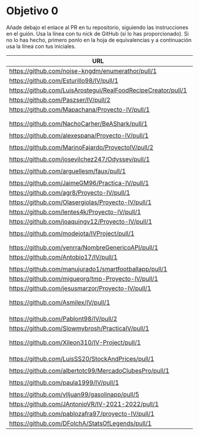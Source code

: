 # Objetivo 0

Añade debajo el enlace al PR en tu repositorio, siguiendo las instrucciones en
el guión. Usa la línea con tu nick de GitHub (si lo has proporcionado). Si no lo
has hecho, primero ponlo en la hoja de equivalencias y a continuación usa la
línea con tus iniciales.

| URL                                        | Versión | Alcanzado |
|--------------------------------------------|---------|-----------|
| https://github.com/noise-kngdm/enumerathor/pull/1 | 0.0.1 | |
| https://github.com/Esturillo98/IV/pull/1 | 0.0.1 | |
| https://github.com/LuisArostegui/RealFoodRecipeCreator/pull/1 | 0.0.1 |✓ |
| https://github.com/Paszser/IV/pull/2 | 0.0.1 |✓ |
| https://github.com/Mapachana/Proyecto-IV/pull/1 | 0.0.1 | ✓ |
| <!-- Enlace de IgnasiCR --> | | |
| <!-- Enlace de eantoniocalo18 --> | | |
| https://github.com/NachoCarher/BeAShark/pull/1 | 0.0.1 | ✓ |
| <!-- Enlace de Balrrach --> | | |
| https://github.com/alexespana/Proyecto-IV/pull/1 | 0.0.1 | ✓ |
| <!-- Enlace de E M J --> | | |
| https://github.com/MarinoFajardo/ProyectoIV/pull/2 | 0.0.1 | |
| <!-- Enlace de danifm1321 --> | | |
| https://github.com/josevilchez247/Odyssey/pull/1 | 0.0.1 |  |
| <!-- Enlace de arguellesm --> | | |
| https://github.com/arguellesm/faux/pull/1 | 0.0.1 |  |
| <!-- Enlace de F A D --> | | |
| https://github.com/JaimeGM96/Practica-IV/pull/1 | 0.0.1 |  |
| https://github.com/agr8/Proyecto-IV/pull/1 | 0.0.1 | ✓ |
| https://github.com/Olasergiolas/Proyecto-IV/pull/1 | 0.0.1 | ✓ |
| https://github.com/lentes4k/Proyecto-IV/pull/1 | 0.0.1 | |
| https://github.com/joaquingv12/Proyecto-IV/pull/1 | 0.0.1 | ✓ |
| <!-- Enlace de gomares --> | | |
| https://github.com/modejota/IVProject/pull/1 | 0.0.1 | ✓ |
| <!-- Enlace de G R A A --> | | |
| <!-- Enlace de H G J M --> | | |
| https://github.com/venrra/NombreGenericoAPI/pull/1  | v0.0.0 | ✓ |
| https://github.com/Antobio17/IV/pull/1 | 0.0.1 | ✓ |
| <!-- Enlace de J T M --> | | |
| https://github.com/manujurado1/smartfootballapp/pull/1 | 0.0.1 | ✓ |
| https://github.com/migueorg/tmp-Proyecto-IV/pull/1 | 0.0.1 | ✓ |
| https://github.com/jesusmarzor/Proyecto-IV/pull/1 | 0.0.1 | ✓  |
| <!-- Enlace de M B F A --> | | |
| <!-- Enlace de amerigal --> | | |
| https://github.com/Asmilex/IV/pull/1 | 0.0.2 | ✓ |
| <!-- Enlace de M P I --> | | |
| <!-- Enlace de M H A --> | | |
| <!-- Enlace de morevi --> | | |
| https://github.com/Pablont98/IV/pull/2 | 0.0.1 | ✓ |
| https://github.com/Slowmybrosh/PracticaIV/pull/1 | 0.0.1 |✓ |
| <!-- Enlace de O V S --> | | |
| <!-- Enlace de O R J L --> | | |
| https://github.com/Xileon310/IV-Project/pull/1 | | ✓ |
| <!-- Enlace de Parka015 --> | | |
| <!-- Enlace de S R E --> | | |
| <!-- Enlace de LuisSS20 --> | | |
| https://github.com/LuisSS20/StockAndPrices/pull/1 | 0.0.1 | |
| <!-- Enlace de juanfran00 --> | | |
| https://github.com/albertotc99/MercadoClubesPro/pull/1 | 0.0.1 | ✓ |
| <!-- Enlace de aleveji --> | | |
| https://github.com/paula1999/IV/pull/1 | 0.0.1 | |
| <!-- Enlace de xCyal --> | | |
| https://github.com/vlljuan99/gasolinapp/pull/5 | 0.0.1 | ✓ |
| https://github.com/JAntonioVR/IV-2021-2022/pull/1 | 0.0.1 | |
| https://github.com/pablozafra97/proyecto-IV/pull/1 | 0.0.1 | ✓ |
| https://github.com/DFolchA/StatsOfLegends/pull/1 | 0.0.1 | ✓ |
